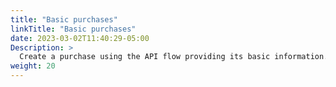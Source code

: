```yaml
---
title: "Basic purchases"
linkTitle: "Basic purchases"
date: 2023-03-02T11:40:29-05:00
Description: >
  Create a purchase using the API flow providing its basic information. Furthermore, explore the different operations over existing purchase.
weight: 20
---
```

<!--
A _CrossBorder purchase_ refers to all purchases in which the currency of the payer is different from the currency that you have configured in your store. 

For example, if your business is in Uruguay and your buyer is in Colombia, their purchase will be in COP but your destination currency is UYU.
-->